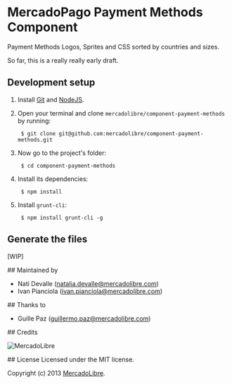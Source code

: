 MercadoPago Payment Methods Component
=====================================

Payment Methods Logos, Sprites and CSS sorted by countries and sizes.

So far, this is a really really early draft. 

## Development setup

1. Install [Git](http://git-scm.com/) and [NodeJS](http://nodejs.org/).

2. Open your terminal and clone `mercadolibre/component-payment-methods` by running:

        $ git clone git@github.com:mercadolibre/component-payment-methods.git

3. Now go to the project's folder:

        $ cd component-payment-methods

4. Install its dependencies:

        $ npm install

5. Install `grunt-cli`:

        $ npm install grunt-cli -g

## Generate the files

[WIP]


## Maintained by

- Nati Devalle (natalia.devalle@mercadolibre.com)
- Ivan Pianciola (ivan.pianciola@mercadolibre.com)

## Thanks to

- Guille Paz (guillermo.paz@mercadolibre.com)

## Credits

![MercadoLibre](http://static.mlstatic.com/org-img/chico/img/logo-mercadolibre-new.png)

## License
Licensed under the MIT license.

Copyright (c) 2013 [MercadoLibre](http://github.com/mercadolibre).

